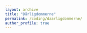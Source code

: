 ```yaml
---
layout: archive
title: "Dårligdommerne"
permalink: /coding/daarligdommerne/
author_profile: true
---
```

